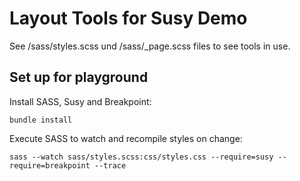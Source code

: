 # Layout Tools for Susy Demo
See /sass/styles.scss und /sass/_page.scss files to see tools in use.

## Set up for playground
Install SASS, Susy and Breakpoint:
```
bundle install
```

Execute SASS to watch and recompile styles on change:
```
sass --watch sass/styles.scss:css/styles.css --require=susy --require=breakpoint --trace
```